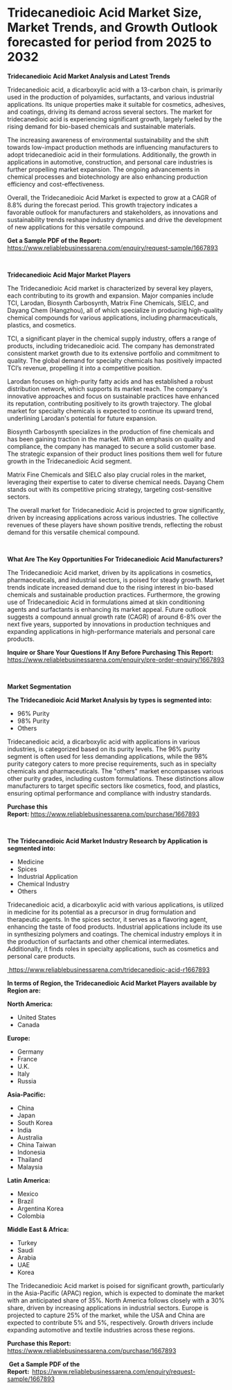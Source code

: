 <p><h1>Tridecanedioic Acid Market Size, Market Trends, and Growth Outlook forecasted for period from 2025 to 2032</h1></p><p><strong>Tridecanedioic Acid Market Analysis and Latest Trends</strong></p>
<p><p>Tridecanedioic acid, a dicarboxylic acid with a 13-carbon chain, is primarily used in the production of polyamides, surfactants, and various industrial applications. Its unique properties make it suitable for cosmetics, adhesives, and coatings, driving its demand across several sectors. The market for tridecanedioic acid is experiencing significant growth, largely fueled by the rising demand for bio-based chemicals and sustainable materials. </p><p>The increasing awareness of environmental sustainability and the shift towards low-impact production methods are influencing manufacturers to adopt tridecanedioic acid in their formulations. Additionally, the growth in applications in automotive, construction, and personal care industries is further propelling market expansion. The ongoing advancements in chemical processes and biotechnology are also enhancing production efficiency and cost-effectiveness.</p><p>Overall, the Tridecanedioic Acid Market is expected to grow at a CAGR of 8.8% during the forecast period. This growth trajectory indicates a favorable outlook for manufacturers and stakeholders, as innovations and sustainability trends reshape industry dynamics and drive the development of new applications for this versatile compound.</p></p>
<p><strong>Get a Sample PDF of the Report:&nbsp;</strong> <a href="https://www.reliablebusinessarena.com/enquiry/request-sample/1667893?utm_campaign=2209&utm_medium=2&utm_source=Github&utm_content=ia&utm_term=18042025&utm_id=tridecanedioic-acid">https://www.reliablebusinessarena.com/enquiry/request-sample/1667893</a></p>
<p>&nbsp;</p>
<p><strong>Tridecanedioic Acid Major Market Players</strong></p>
<p><p>The Tridecanedioic Acid market is characterized by several key players, each contributing to its growth and expansion. Major companies include TCI, Larodan, Biosynth Carbosynth, Matrix Fine Chemicals, SIELC, and Dayang Chem (Hangzhou), all of which specialize in producing high-quality chemical compounds for various applications, including pharmaceuticals, plastics, and cosmetics.</p><p>TCI, a significant player in the chemical supply industry, offers a range of products, including tridecanedioic acid. The company has demonstrated consistent market growth due to its extensive portfolio and commitment to quality. The global demand for specialty chemicals has positively impacted TCI’s revenue, propelling it into a competitive position.</p><p>Larodan focuses on high-purity fatty acids and has established a robust distribution network, which supports its market reach. The company's innovative approaches and focus on sustainable practices have enhanced its reputation, contributing positively to its growth trajectory. The global market for specialty chemicals is expected to continue its upward trend, underlining Larodan's potential for future expansion.</p><p>Biosynth Carbosynth specializes in the production of fine chemicals and has been gaining traction in the market. With an emphasis on quality and compliance, the company has managed to secure a solid customer base. The strategic expansion of their product lines positions them well for future growth in the Tridecanedioic Acid segment.</p><p>Matrix Fine Chemicals and SIELC also play crucial roles in the market, leveraging their expertise to cater to diverse chemical needs. Dayang Chem stands out with its competitive pricing strategy, targeting cost-sensitive sectors.</p><p>The overall market for Tridecanedioic Acid is projected to grow significantly, driven by increasing applications across various industries. The collective revenues of these players have shown positive trends, reflecting the robust demand for this versatile chemical compound.</p></p>
<p>&nbsp;</p>
<p><strong>What Are The Key Opportunities For Tridecanedioic Acid Manufacturers?</strong></p>
<p><p>The Tridecanedioic Acid market, driven by its applications in cosmetics, pharmaceuticals, and industrial sectors, is poised for steady growth. Market trends indicate increased demand due to the rising interest in bio-based chemicals and sustainable production practices. Furthermore, the growing use of Tridecanedioic Acid in formulations aimed at skin conditioning agents and surfactants is enhancing its market appeal. Future outlook suggests a compound annual growth rate (CAGR) of around 6-8% over the next five years, supported by innovations in production techniques and expanding applications in high-performance materials and personal care products.</p></p>
<p><strong>Inquire or Share Your Questions If Any Before Purchasing This Report:</strong> <a href="https://www.reliablebusinessarena.com/enquiry/pre-order-enquiry/1667893?utm_campaign=2209&utm_medium=2&utm_source=Github&utm_content=ia&utm_term=18042025&utm_id=tridecanedioic-acid">https://www.reliablebusinessarena.com/enquiry/pre-order-enquiry/1667893</a></p>
<p>&nbsp;</p>
<p><strong>Market Segmentation</strong></p>
<p><strong>The Tridecanedioic Acid Market Analysis by types is segmented into:</strong></p>
<p><ul><li>96% Purity</li><li>98% Purity</li><li>Others</li></ul></p>
<p><p>Tridecanedioic acid, a dicarboxylic acid with applications in various industries, is categorized based on its purity levels. The 96% purity segment is often used for less demanding applications, while the 98% purity category caters to more precise requirements, such as in specialty chemicals and pharmaceuticals. The "others" market encompasses various other purity grades, including custom formulations. These distinctions allow manufacturers to target specific sectors like cosmetics, food, and plastics, ensuring optimal performance and compliance with industry standards.</p></p>
<p><strong>Purchase this Report:&nbsp;</strong><a href="https://www.reliablebusinessarena.com/purchase/1667893?utm_campaign=2209&utm_medium=2&utm_source=Github&utm_content=ia&utm_term=18042025&utm_id=tridecanedioic-acid">https://www.reliablebusinessarena.com/purchase/1667893</a></p>
<p>&nbsp;</p>
<p><strong>The Tridecanedioic Acid Market Industry Research by Application is segmented into:</strong></p>
<p><ul><li>Medicine</li><li>Spices</li><li>Industrial Application</li><li>Chemical Industry</li><li>Others</li></ul></p>
<p><p>Tridecanedioic acid, a dicarboxylic acid with various applications, is utilized in medicine for its potential as a precursor in drug formulation and therapeutic agents. In the spices sector, it serves as a flavoring agent, enhancing the taste of food products. Industrial applications include its use in synthesizing polymers and coatings. The chemical industry employs it in the production of surfactants and other chemical intermediates. Additionally, it finds roles in specialty applications, such as cosmetics and personal care products.</p></p>
<p><a href="https://www.reliablebusinessarena.com/tridecanedioic-acid-r1667893?utm_campaign=2209&utm_medium=2&utm_source=Github&utm_content=ia&utm_term=18042025&utm_id=tridecanedioic-acid">&nbsp;https://www.reliablebusinessarena.com/tridecanedioic-acid-r1667893</a></p>
<p><strong>In terms of Region, the Tridecanedioic Acid Market Players available by Region are:</strong></p>
<p>
    <p> <strong> North America: </strong>
        <ul>
            <li>United States</li>
            <li>Canada</li>
        </ul>
        </p> 
    <p> <strong> Europe: </strong>
        <ul>
            <li>Germany</li>
            <li>France</li>
            <li>U.K.</li>
            <li>Italy</li>
            <li>Russia</li>
        </ul>
        </p> 
    <p> <strong> Asia-Pacific: </strong>
        <ul>
            <li>China</li>
            <li>Japan</li>
            <li>South Korea</li>
            <li>India</li>
            <li>Australia</li>
            <li>China Taiwan</li>
            <li>Indonesia</li>
            <li>Thailand</li>
            <li>Malaysia</li>
        </ul>
        </p> 
    <p> <strong> Latin America: </strong>
        <ul>
            <li>Mexico</li>
            <li>Brazil</li>
            <li>Argentina Korea</li>
            <li>Colombia</li>
        </ul>
        </p> 
    <p> <strong> Middle East & Africa: </strong>
        <ul>
            <li>Turkey</li>
            <li>Saudi</li>
            <li>Arabia</li>
            <li>UAE</li>
            <li>Korea</li>
        </ul>
    </p>
    </p>
<p><p>The Tridecanedioic Acid market is poised for significant growth, particularly in the Asia-Pacific (APAC) region, which is expected to dominate the market with an anticipated share of 35%. North America follows closely with a 30% share, driven by increasing applications in industrial sectors. Europe is projected to capture 25% of the market, while the USA and China are expected to contribute 5% and 5%, respectively. Growth drivers include expanding automotive and textile industries across these regions.</p></p>
<p><strong>Purchase this Report: </strong><a href="https://www.reliablebusinessarena.com/purchase/1667893?utm_campaign=2209&utm_medium=2&utm_source=Github&utm_content=ia&utm_term=18042025&utm_id=tridecanedioic-acid">https://www.reliablebusinessarena.com/purchase/1667893</a></p>
<p>&nbsp;<strong>Get a Sample PDF of the Report:&nbsp;&nbsp;</strong><a href="https://www.reliablebusinessarena.com/enquiry/request-sample/1667893?utm_campaign=2209&utm_medium=2&utm_source=Github&utm_content=ia&utm_term=18042025&utm_id=tridecanedioic-acid">https://www.reliablebusinessarena.com/enquiry/request-sample/1667893</a></p>
<p><strong></strong></p>
<p><p></p><p></p><p></p></p>